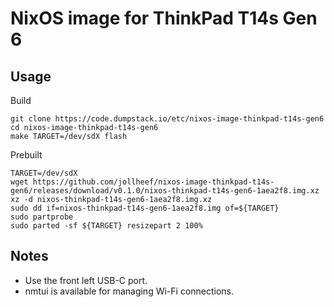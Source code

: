 # NixOS image for ThinkPad T14s Gen 6

## Usage

Build

    git clone https://code.dumpstack.io/etc/nixos-image-thinkpad-t14s-gen6
    cd nixos-image-thinkpad-t14s-gen6
    make TARGET=/dev/sdX flash

Prebuilt

    TARGET=/dev/sdX
    wget https://github.com/jollheef/nixos-image-thinkpad-t14s-gen6/releases/download/v0.1.0/nixos-thinkpad-t14s-gen6-1aea2f8.img.xz
    xz -d nixos-thinkpad-t14s-gen6-1aea2f8.img.xz
    sudo dd if=nixos-thinkpad-t14s-gen6-1aea2f8.img of=${TARGET}
    sudo partprobe
    sudo parted -sf ${TARGET} resizepart 2 100%

## Notes

- Use the front left USB-C port.
- nmtui is available for managing Wi-Fi connections.
